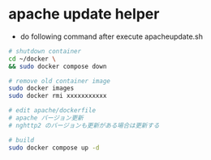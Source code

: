 # apache update helper
- do following command after execute apacheupdate.sh

```sh
# shutdown container
cd ~/docker \
&& sudo docker compose down

# remove old container image
sudo docker images
sudo docker rmi xxxxxxxxxxx

# edit apache/dockerfile
# apache バージョン更新
# nghttp2 のバージョンも更新がある場合は更新する

# build
sudo docker compose up -d
```
